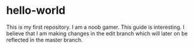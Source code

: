 # hello-world
This is my first repository.
I am a noob gamer.
This guide is interesting.
I believe that I am making changes in the edit branch which will later on be reflected in the master branch.
